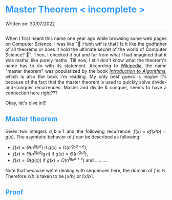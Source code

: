 <div style="text-align:justify">

# <span style="color:#339CFF"> Master Theorem &lt; incomplete &gt; </span>
Written on: 30/07/2022
<hr>

When I first heard this name one year ago while browsing some web pages on Computer Science, I was like "&#129300; Huhh wtf is that? Is it like the godfather of all theorems or does it hold the ultimate secret of the world of Computer Science? &#129316;". Then, I checked it out and far from what I had imagined that it was maths, like purely maths. Till now, I still don't know what the theorem's name has to do with its statement. According to [Wikipedia](https://en.wikipedia.org/wiki/Master_theorem_(analysis_of_algorithms)), the name "master theorem" was popularized by the book [*Introduction to Algorithms*](https://en.wikipedia.org/wiki/Introduction_to_Algorithms), which is also the book I'm reading. My only best guess is maybe it's because of the fact that the master theorem is used to quickly solve divide-and-conquer recurrences. Master and divide & conquer, seems to have a connection here right???

Okay, let's dive in!!!

## <span style="color:#339CFF">Master theorem</span>

Given two integers $a,b \ge 1$ and the following recurrence: $f(x) = a f(x/b) + g(x)$. The asymtotic behavior of $f$ can be described as following:

* $f(x) = \Theta(n^{\lg_b a})$ if $g(x) = O(n^{\lg_ba - e})$,
* $f(x) = \Theta(n^{\lg_b a}\lg n)$ if $g(x) = \Theta(n^{\lg_ba})$,
* $f(x) = \Theta(g(x))$ if $g(x) = \Omega(n^{\lg_ba + e})$ and ..........

Note that because we're dealing with sequences here, the domain of $f$ is $\mathbb{N}$. Therefore $x/b$ is taken to be $\lfloor x/b\rfloor$ or $\lceil x/b \rceil$.

## <span style="color:#339CFF"> Proof </span>

</div>